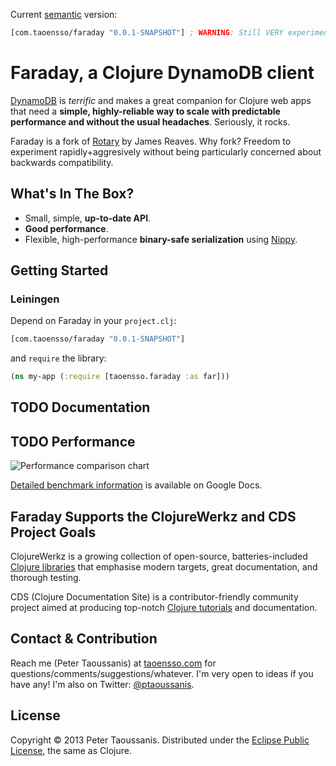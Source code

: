 Current [semantic](http://semver.org/) version:

```clojure
[com.taoensso/faraday "0.0.1-SNAPSHOT"] ; WARNING: Still VERY experimental!
```

# Faraday, a Clojure DynamoDB client

[DynamoDB](http://aws.amazon.com/dynamodb/) is *terrific* and makes a great companion for Clojure web apps that need a **simple, highly-reliable way to scale with predictable performance and without the usual headaches**. Seriously, it rocks.

Faraday is a fork of [Rotary](https://github.com/weavejester/rotary) by James Reaves. Why fork? Freedom to experiment rapidly+aggresively without being particularly concerned about backwards compatibility.

## What's In The Box?
 * Small, simple, **up-to-date API**.
 * **Good performance**.
 * Flexible, high-performance **binary-safe serialization** using [Nippy](https://github.com/ptaoussanis/nippy).

## Getting Started

### Leiningen

Depend on Faraday in your `project.clj`:

```clojure
[com.taoensso/faraday "0.0.1-SNAPSHOT"]
```

and `require` the library:

```clojure
(ns my-app (:require [taoensso.faraday :as far]))
```

## TODO Documentation

## TODO Performance

![Performance comparison chart](https://github.com/ptaoussanis/faraday/raw/master/benchmarks/chart.png)

[Detailed benchmark information](https://docs.google.com/spreadsheet/TODO) is available on Google Docs.

## Faraday Supports the ClojureWerkz and CDS Project Goals

ClojureWerkz is a growing collection of open-source, batteries-included [Clojure libraries](http://clojurewerkz.org/) that emphasise modern targets, great documentation, and thorough testing.

CDS (Clojure Documentation Site) is a contributor-friendly community project aimed at producing top-notch [Clojure tutorials](http://clojure-doc.org/) and documentation.

## Contact & Contribution

Reach me (Peter Taoussanis) at [taoensso.com](https://www.taoensso.com) for questions/comments/suggestions/whatever. I'm very open to ideas if you have any! I'm also on Twitter: [@ptaoussanis](https://twitter.com/#!/ptaoussanis).

## License

Copyright &copy; 2013 Peter Taoussanis. Distributed under the [Eclipse Public License](http://www.eclipse.org/legal/epl-v10.html), the same as Clojure.